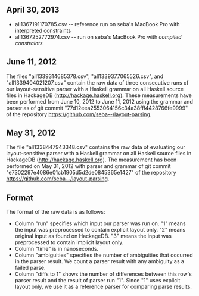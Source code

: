 April 30, 2013
--------------

 * all1367191170785.csv  --  reference run on seba's MacBook Pro with interpreted constraints
 * all1367252772974.csv  --  run on seba's MacBook Pro with *compiled constraints*


June 11, 2012
-------------
The files "all1339314685378.csv", "all1339377065526.csv", and
"all1339404021207.csv" contain the raw data of three consecutive runs of our
layout-sensitive parser with a Haskell grammar on all Haskell source files in
HackageDB (http://hackage.haskell.org).  These measurements have been performed
from June 10, 2012 to June 11, 2012 using the grammar and parser as of git
commit "77d12eea2553064156c34a38fff4428766fe9999" of the repository
https://github.com/seba--/layout-parsing.
 
May 31, 2012
------------
The file "all1338447943348.csv" contains the raw data of evaluating our
layout-sensitive parser with a Haskell grammar on all Haskell source files in
HackageDB (http://hackage.haskell.org). The measurement has been performed on
May 31, 2012 with parser and grammar of git commit
"e7302297e4086e01cb1905d5d2de0845365e1427" of the repository
https://github.com/seba--/layout-parsing.

Format
------
The format of the raw data is as follows:
 * Column "run" specifies which input our parser was run on. "1" means the input
   was preprocessed to contain explicit layout only. "2" means original input as
   found on HackageDB. "3" means the input was preprocessed to contain implicit
   layout only.
 * Column "time" is in nanoseconds.
 * Column "ambiguities" specifies the number of ambiguities that occurred in the
   parser result. We count a parser result with any ambiguity as a failed parse.
 * Column "diffs to 1" shows the number of differences between this row's parser
   result and the result of parser run "1". Since "1" uses explicit layout only,
   we use it as a reference parser for comparing parse results.
